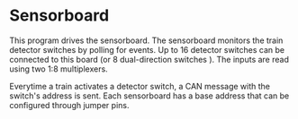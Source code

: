 # Sensorboard

This program drives the sensorboard.
The sensorboard monitors the train detector switches by polling for events.
Up to 16 detector switches can be connected to this board (or 8 dual-direction switches ).
The inputs are read using two 1:8 multiplexers.

Everytime a train activates a detector switch, a CAN message with the switch's address is sent.
Each sensorboard has a base address that can be configured through jumper pins.